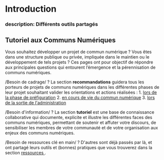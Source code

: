 # Introduction

### description: Différents outils partagés

## Tutoriel aux Communs Numériques

Vous souhaitez développer un projet de commun numérique ? Vous êtes dans une structure publique ou privée, impliquée dans le maintien ou le développement de tels projets ? Ces pages ont pour objectif de répondre aux principales questions qui entourent l’émergence et la pérennisation de communs numériques.

/Besoin de cadrage/ ? La section **recommandations** guidera tous les porteurs de projets de communs numériques dans les différentes phases de leur projet souhaitant valider les orientations et actions réalisées : 1. [lors de la phase de préfiguration]() 2. [en cours de vie du commun numérique]() 3. [lors de la sortie de l'administration]()

/Besoin d'information/ ? La section **tutoriel** est une base de connaissance collaborative qui documente, explicite et illustre les différentes faces des communs numériques, permettant de soutenir et affuter votre discours, de sensibiliser les membres de votre communauté et de votre organisation aux enjeux des communs numériques.

/Besoin de ressources clé en main/ ? D'autres sont déjà passés par là, et ont partagé leurs outils et \(bonnes\) pratiques que vous trouverez dans la section [ressources ](ressources/).

